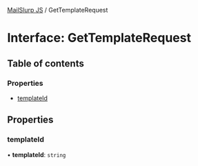 [MailSlurp JS](../README.md) / GetTemplateRequest

# Interface: GetTemplateRequest

## Table of contents

### Properties

- [templateId](GetTemplateRequest.md#templateid)

## Properties

### templateId

• **templateId**: `string`

